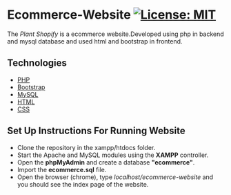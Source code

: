 # Ecommerce-Website [![License: MIT](https://img.shields.io/badge/License-MIT-yellow.svg)](https://opensource.org/licenses/MIT)
The *Plant Shopify* is a ecommerce website.Developed using php in backend and mysql database and used html and bootstrap in frontend.

## Technologies
- [PHP](https://www.php.net/docs.php)
- [Bootstrap](https://getbootstrap.com)
- [MySQL](https://www.mysql.com)
- [HTML](https://www.w3schools.com/html/default.asp)
- [CSS](https://www.w3schools.com/css/default.asp)

## Set Up Instructions For Running Website
- Clone the repository in the xampp/htdocs folder.
- Start the Apache and MySQL modules using the **XAMPP** controller.
- Open the **phpMyAdmin** and create a database **"ecommerce"**. 
- Import the **ecommerce.sql** file.
- Open the browser (chrome), type *localhost/ecommerce-website* and you should see the index page of the website.
